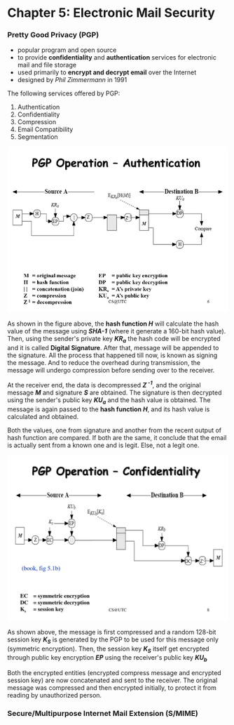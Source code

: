 # Chapter 5: Electronic Mail Security

### Pretty Good Privacy (PGP)

+ popular program and open source
+ to provide **confidentiality** and **authentication** services for electronic mail and file storage
+ used primarily to **encrypt and decrypt email** over the Internet
+ designed by *Phil Zimmermann* in 1991

The following services offered by PGP:

1. Authentication
2. Confidentiality
3. Compression
4. Email Compatibility
5. Segmentation

![PGP Operation - Authentication](./img/lecture5-pgp-authentication.jpg)

As shown in the figure above, the **hash function *H*** will calculate the hash value of the message using ***SHA-1*** (where it generate a 160-bit hash value). Then, using the sender's private key ***KR<sub>a</sub>*** the hash code will be encrypted and it is called **Digital Signature**. After that, message will be appended to the signature. All the process that happened till now, is known as signing the message. And to reduce the overhead during transmission, the message will undergo compression before sending over to the receiver.

At the receiver end, the data is decompressed ***Z<sup> -1</sup>***, and the original message ***M*** and signature ***S*** are obtained. The signature is then decrypted using the sender's public key ***KU<sub>a</sub>*** and the hash value is obtained. The message is again passed to the **hash function *H***, and its hash value is calculated and obtained.

Both the values, one from signature and another from the recent output of hash function are compared. If both are the same, it conclude that the email is actually sent from a known one and is legit. Else, not a legit one.

![PGP Operation - Confidentiality](./img/lecture5-pgp-confidentiality.jpg)

As shown above, the message is first compressed and a random 128-bit session key ***K<sub>S</sub>*** is generated by the PGP to be used for this message only (symmetric encryption). Then, the session key ***K<sub>S</sub>*** itself get encrypted through public key encryption ***EP*** using the receiver's public key ***KU<sub>b</sub>*** 

Both the encrypted entities (encrypted compress message and encrypted session key) are now concatenated and sent to the receiver. The original message was compressed and then encrypted initially, to protect it from reading by unauthorized person. 

### Secure/Multipurpose Internet Mail Extension (S/MIME)





